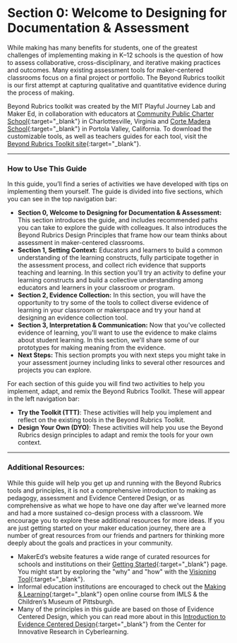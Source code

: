 # Section 0: Welcome to Designing for Documentation & Assessment

While making has many benefits for students, one of the greatest challenges of implementing making in K–12 schools is the question of how to assess collaborative, cross-disciplinary, and iterative making practices and outcomes. Many existing assessment tools for maker-centered classrooms focus on a final project or portfolio. The Beyond Rubrics toolkit is our first attempt at capturing qualitative and quantitative evidence during the process of making.

Beyond Rubrics toolkit was created by the MIT Playful Journey Lab and Maker Ed, in collaboration with educators at [Community Public Charter School](https://www.k12albemarle.org/school/cpcs/Pages/default.aspx){:target="_blank"} in Charlottesville, Virginia and [Corte Madera School](http://cms.pvsd.net/){:target="_blank"} in Portola Valley, California. To download the customizable tools, as well as teachers guides for each tool, visit the [Beyond Rubrics Toolkit site](http://www.makered.org/beyondrubrics){:target="_blank"}.

***

### How to Use This Guide
In this guide, you’ll find a series of activities we have developed with tips on implementing them yourself. The guide is divided into five sections, which you can see in the top navigation bar:
 - **Section 0, Welcome to Designing for Documentation & Assessment:** This section introduces the guide, and includes recommended paths you can take to explore the guide with colleagues. It also introduces the Beyond Rubrics Design Principles that frame how our team thinks about assessment in maker-centered classrooms.
 - **Section 1, Setting Context:** Educators and learners to build a common understanding of the learning constructs, fully participate together in the assessment process, and collect rich evidence that supports teaching and learning. In this section you'll try an activity to define your learning constructs and build a collective understanding among educators and learners in your classroom or program.
 - **Section 2, Evidence Collection:** In this section, you will have the opportunity to try some of the tools to collect diverse evidence of learning in your classroom or makerspace and try your hand at designing an evidence collection tool.
 - **Section 3, Interpretation & Communication:** Now that you've collected evidence of learning, you'll want to use the evidence to make claims about student learning. In this section, we'll share some of our prototypes for making meaning from the evidence.
 - **Next Steps:** This section prompts you with next steps you might take in your assessment journey including links to several other resources and projects you can explore.

For each section of this guide you will find two activities to help you implement, adapt, and remix the Beyond Rubrics Toolkit. These will appear in the left navigation bar:
  - **Try the Toolkit (TTT)**: These activities will help you implement and reflect on the existing tools in the Beyond Rubrics Toolkit.
  - **Design Your Own (DYO)**: These activities will help you use the Beyond Rubrics design principles to adapt and remix the tools for your own context.

***

### Additional Resources:
While this guide will help you get up and running with the Beyond Rubrics tools and principles, it is not a comprehensive introduction to making as pedagogy, assessment and Evidence Centered Design, or as comprehensive as what we hope to have one day after we’ve learned more and had a more sustained co-design process with a classroom. We encourage you to explore these additional resources for more ideas.
If you are just getting started on your maker education journey, there are a number of great resources from our friends and partners for thinking more deeply about the goals and practices in your community.
- MakerEd’s website features a wide range of curated resources for schools and institutions on their [Getting Started](https://makered.org/resources/getting-started/){:target="_blank"} page. You might start by exploring the "why" and "how" with the [Visioning Tool](https://makered.org/resources/getting-started-visioning/){:target="_blank"}.
- Informal education institutions are encouraged to check out the [Making & Learning](http://p2pu.github.io/makingandlearning/){:target="_blank"} open online course from IMLS & the Children’s Museum of Pittsburgh.
- Many of the principles in this guide are based on those of Evidence Centered Design, which you can read more about in this [Introduction to Evidence Centered Design](https://circlcenter.org/evidence-centered-design/){:target="_blank"} from the Center for Innovative Research in Cyberlearning.
